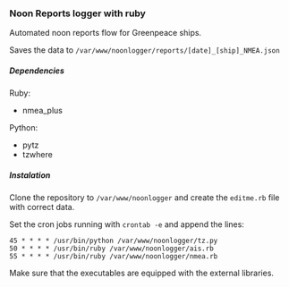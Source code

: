 ### Noon Reports logger with ruby

Automated noon reports flow for Greenpeace ships.

Saves the data to `/var/www/noonlogger/reports/[date]_[ship]_NMEA.json`

##### Dependencies

Ruby:
- nmea\_plus 

Python:
- pytz
- tzwhere

##### Instalation

Clone the repository to `/var/www/noonlogger` and create the `editme.rb` file
with correct data.

Set the cron jobs running with `crontab -e` and append the lines:

```
45 * * * * /usr/bin/python /var/www/noonlogger/tz.py
50 * * * * /usr/bin/ruby /var/www/noonlogger/ais.rb
55 * * * * /usr/bin/ruby /var/www/noonlogger/nmea.rb
```

Make sure that the executables are equipped with the external libraries.


